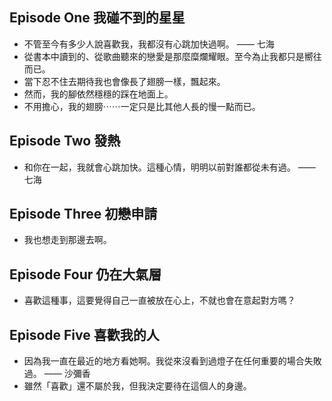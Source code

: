 ## Episode One 我碰不到的星星

* 不管至今有多少人說喜歡我，我都沒有心跳加快過啊。 —— 七海
* 從書本中讀到的、從歌曲聽來的戀愛是那麼糜爛耀眼。至今為止我都只是嚮往而已。
* 當下忍不住去期待我也會像長了翅膀一樣，飄起來。
* 然而，我的腳依然穩穩的踩在地面上。
* 不用擔心，我的翅膀⋯⋯一定只是比其他人長的慢一點而已。

## Episode Two 發熱

* 和你在一起，我就會心跳加快。這種心情，明明以前對誰都從未有過。 —— 七海

## Episode Three 初戀申請

* 我也想走到那邊去啊。

## Episode Four 仍在大氣層

* 喜歡這種事，這要覺得自己一直被放在心上，不就也會在意起對方嗎？

## Episode Five 喜歡我的人

* 因為我一直在最近的地方看她啊。我從來沒看到過燈子在任何重要的場合失敗過。 —— 沙彌香
* 雖然「喜歡」還不屬於我，但我決定要待在這個人的身邊。